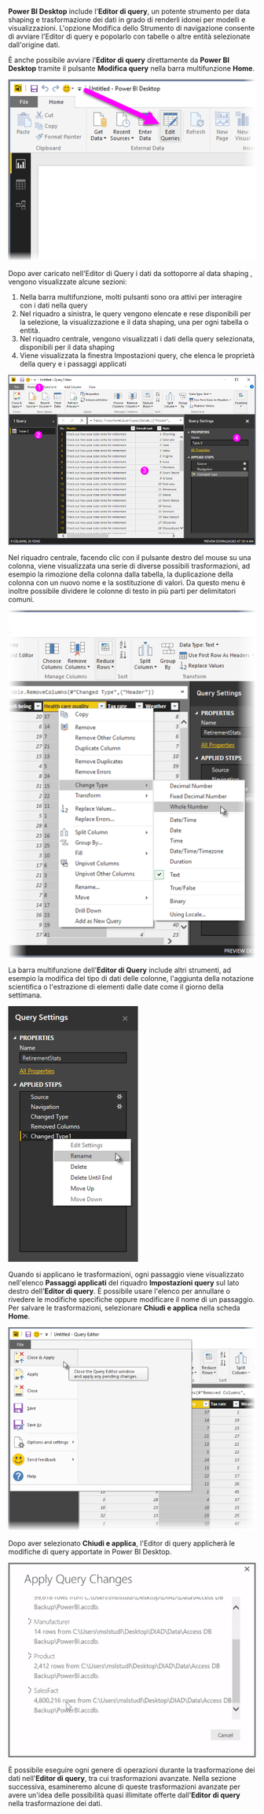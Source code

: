 **Power BI Desktop** include l'**Editor di query**, un potente strumento per data shaping e trasformazione dei dati in grado di renderli idonei per modelli e visualizzazioni. L'opzione Modifica dello Strumento di navigazione consente di avviare l'Editor di query e popolarlo con tabelle o altre entità selezionate dall'origine dati.

È anche possibile avviare l'**Editor di query** direttamente da **Power BI Desktop** tramite il pulsante **Modifica query** nella barra multifunzione **Home**.

![](media/1-3-clean-and-transform-data-with-query-editor/1-3_1.png)

Dopo aver caricato nell'Editor di Query i dati da sottoporre al data shaping , vengono visualizzate alcune sezioni:

1. Nella barra multifunzione, molti pulsanti sono ora attivi per interagire con i dati nella query
2. Nel riquadro a sinistra, le query vengono elencate e rese disponibili per la selezione, la visualizzazione e il data shaping, una per ogni tabella o entità.
3. Nel riquadro centrale, vengono visualizzati i dati della query selezionata, disponibili per il data shaping
4. Viene visualizzata la finestra Impostazioni query, che elenca le proprietà della query e i passaggi applicati

![](media/1-3-clean-and-transform-data-with-query-editor/1-3_2.png)

Nel riquadro centrale, facendo clic con il pulsante destro del mouse su una colonna, viene visualizzata una serie di diverse possibili trasformazioni, ad esempio la rimozione della colonna dalla tabella, la duplicazione della colonna con un nuovo nome e la sostituzione di valori. Da questo menu è inoltre possibile dividere le colonne di testo in più parti per delimitatori comuni.

![](media/1-3-clean-and-transform-data-with-query-editor/1-3_3.png)

La barra multifunzione dell'**Editor di Query** include altri strumenti, ad esempio la modifica del tipo di dati delle colonne, l'aggiunta della notazione scientifica o l'estrazione di elementi dalle date come il giorno della settimana.

![](media/1-3-clean-and-transform-data-with-query-editor/1-3_4.png)

Quando si applicano le trasformazioni, ogni passaggio viene visualizzato nell'elenco **Passaggi applicati** del riquadro **Impostazioni query** sul lato destro dell'**Editor di query**. È possibile usare l'elenco per annullare o rivedere le modifiche specifiche oppure modificare il nome di un passaggio. Per salvare le trasformazioni, selezionare **Chiudi e applica** nella scheda **Home**.

![](media/1-3-clean-and-transform-data-with-query-editor/1-3_5.png)

Dopo aver selezionato **Chiudi e applica**, l'Editor di query applicherà le modifiche di query apportate in Power BI Desktop.

![](media/1-3-clean-and-transform-data-with-query-editor/1-3_6.png)

È possibile eseguire ogni genere di operazioni durante la trasformazione dei dati nell'**Editor di query**, tra cui trasformazioni avanzate. Nella sezione successiva, esamineremo alcune di queste trasformazioni avanzate per avere un'idea delle possibilità quasi illimitate offerte dall'**Editor di query** nella trasformazione dei dati.

